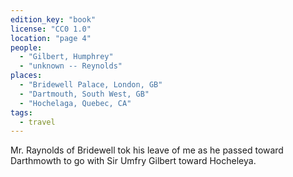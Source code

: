 ```yaml
---
edition_key: "book"
license: "CC0 1.0"
location: "page 4"
people:
  - "Gilbert, Humphrey"
  - "unknown -- Reynolds"
places:
  - "Bridewell Palace, London, GB"
  - "Dartmouth, South West, GB"
  - "Hochelaga, Quebec, CA"
tags:
  - travel
---
```

Mr. Raynolds of Bridewell tok his leave of me as he
passed toward Darthmowth to go with Sir Umfry Gilbert toward
Hocheleya.

